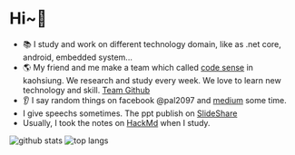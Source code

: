 # Hi~👋

 - 📚 I study and work on different technology domain, like as .net core, android, embedded system...
 - 🌎 My friend and me make a team which called [code sense](https://trello.com/b/WgsNsCpq/%E6%91%B3sense%E8%AE%80%E6%9B%B8%E6%9C%83%E7%89%88) in kaohsiung. We research and study every week. We love to learn new technology and skill. [Team Github](https://github.com/codesensegroup) 
 -  👂 I say random things on facebook @pal2097 and [medium](https://medium.com/@pal2097) some time.
 -  I give speechs sometimes. The ppt publish on [SlideShare](https://www.slideshare.net/ssuserb645bc)
 -  Usually, I took the notes on [HackMd](https://hackmd.io/@41MKMGSpR_K11_wgmtcRgw) when I study.

![github stats](https://github-readme-stats.vercel.app/api?username=spyua&theme=algolia&show_icons=true) ![top langs](https://github-readme-stats.vercel.app/api/top-langs/?username=spyua&theme=algolia&layout=compact)



